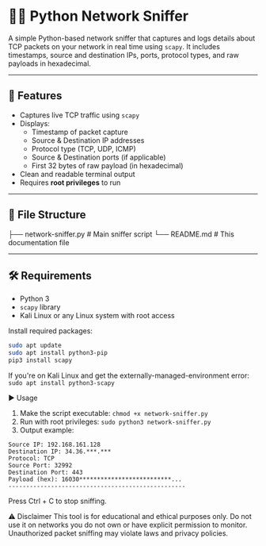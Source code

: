 # 🕵️‍♂️ Python Network Sniffer

A simple Python-based network sniffer that captures and logs details about TCP packets on your network in real time using `scapy`. It includes timestamps, source and destination IPs, ports, protocol types, and raw payloads in hexadecimal.

---

## 🔧 Features

- Captures live TCP traffic using `scapy`
- Displays:
  - Timestamp of packet capture
  - Source & Destination IP addresses
  - Protocol type (TCP, UDP, ICMP)
  - Source & Destination ports (if applicable)
  - First 32 bytes of raw payload (in hexadecimal)
- Clean and readable terminal output
- Requires **root privileges** to run

---

## 📁 File Structure

├── network-sniffer.py # Main sniffer script
└── README.md # This documentation file

---

## 🛠️ Requirements

- Python 3
- `scapy` library
- Kali Linux or any Linux system with root access

Install required packages:

```bash
sudo apt update
sudo apt install python3-pip
pip3 install scapy
```

If you're on Kali Linux and get the externally-managed-environment error:
```sudo apt install python3-scapy```

▶️ Usage
1. Make the script executable:
  ```chmod +x network-sniffer.py```
2. Run with root privileges:
  ```sudo python3 network-sniffer.py```
3. Output example:
  ```[2025-07-28 14:24:34]
Source IP: 192.168.161.128
Destination IP: 34.36.***.***
Protocol: TCP
Source Port: 32992
Destination Port: 443
Payload (hex): 16030**************************...
--------------------------------------------------
```

<link href = "https://www.linkedin.com/posts/ahadparvaiz_cybersecurity-codealpha-python-activity-7355913085192151041-cZCd?utm_source=social_share_send&utm_medium=member_desktop_web&rcm=ACoAAFg8YEcB1j52uuVGVcbs0wbLbtwAFNKvJrI" >

Press Ctrl + C to stop sniffing.

⚠️ Disclaimer
This tool is for educational and ethical purposes only. Do not use it on networks you do not own or have explicit permission to monitor. Unauthorized packet sniffing may violate laws and privacy policies.
